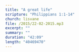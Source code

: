 ```yaml
---
title: "A great life"
scripture: "Philippians 1:1-14"
church: lisvane
file: /2015/22-02-2015.mp3
excerpt: ""
summary: ""
duration: "42:09"
length: "40469470"
---
```

